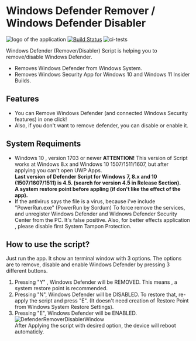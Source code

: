 
# Windows Defender Remover / Windows Defender Disabler
![logo of the application](https://user-images.githubusercontent.com/76656855/174484372-75292819-c33f-472e-8250-753519455ad1.png)
[![Build Status](https://travis-ci.org/joemccann/dillinger.svg?branch=master)](https://travis-ci.org/joemccann/dillinger)
![ci-tests](https://github.com/dragonflydb/dragonfly/actions/workflows/ci.yml/badge.svg)

Windows Defender (Remover/Disabler)  Script is helping you to remove/disable Windows Defender.  
- Removes Windows Defender from Windows System.
- Removes Windows Security App for Windows 10  and Windows 11 Insider Builds.  

## Features

- You can Remove Windows Defender (and connected Windows Security features) in one click!  
- Also, if you don't want to remove defender, you can disable or enable it.  

## System Requiments

 - Windows 10 , version 1703 or newer 
 __ATTENTION!__ This version of Script works at Windows 8.x and Windows 10 1507/1511/1607, but after applying you can't open UWP Apps.  
 __Last version of Defender Script for Windows 7, 8.x and 10 (1507/1607/1511) is 4.5. (search for version 4.5 in Release Section).__  
__A system restore point before appling (if don't like the effect of the app).__
- If the antivirus says the file is a virus, because i've include "PowerRun.exe" (PowerRun by Sordum) To force remove the services, and unregister Windows Defender and Widnows Defender Security Center from the PC. It's false positive.
 Also, for better effects application , please disable first System Tampon Protection.
## How to use the script?

Just run the app. It show an terminal window with 3 options.
The options are to remove, disable and enable Windows Defender by pressing 3 different buttons.
1. Pressing "Y" , Windows Defender will be REMOVED. This means , a system restore point is recommended.
2. Pressing "N", Windows Defender will be DISABLED. To restore that, re-apply the script and press "E". (It doesn't need creation of Restore Point from Windows System Restore Settings).
3. Pressing "E", Windows Defender will be ENABLED.
![DefenderRemoverDisablerWindow](https://i.imgur.com/2BvT5QJ.png)  
After Applying the script with desired option, the device will reboot automaticly.
